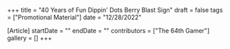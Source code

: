 +++
title = "40 Years of Fun Dippin' Dots Berry Blast Sign"
draft = false
tags = ["Promotional Material"]
date = "12/28/2022"

[Article]
startDate = ""
endDate = ""
contributors = ["The 64th Gamer"]
gallery = []
+++
